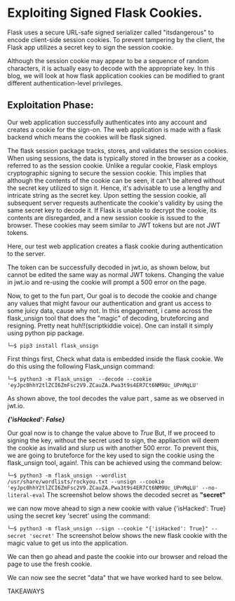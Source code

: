# Exploiting Signed Flask Cookies.

Flask uses a secure URL-safe signed serializer called "itsdangerous" to encode client-side session cookies. To prevent tampering by the client, the Flask app utilizes a secret key to sign the session cookie.

Although the session cookie may appear to be a sequence of random characters, it is actually easy to decode with the appropriate key.
In this blog, we will look at how flask application cookies can be modified to grant different authentication-level privileges.

## Exploitation Phase:

Our web application successfully authenticates into any account and creates a cookie for the sign-on. The web application is made with a flask backend which means the cookies will be flask signed.





The flask session package tracks, stores, and validates the session cookies. When using sessions, the data is typically stored in the browser as a cookie, referred to as the session cookie. 
Unlike a regular cookie, Flask employs cryptographic signing to secure the session cookie. This implies that although the contents of the cookie can be seen, it can't be altered without the secret key utilized to sign it. Hence, it's advisable to use a lengthy and intricate string as the secret key.
Upon setting the session cookie, all subsequent server requests authenticate the cookie's validity by using the same secret key to decode it. If Flask is unable to decrypt the cookie, its contents are disregarded, and a new session cookie is issued to the browser.
These cookies may seem similar to JWT tokens but are not JWT tokens. 






Here, our test web application creates a flask cookie during authentication to the server. 





The token can be successfully decoded in jwt.io, as shown below, but cannot be edited the same way as normal JWT tokens. Changing the value in jwt.io and re-using the cookie will prompt a 500 error on the page.









Now, to get to the fun part, Our goal is to decode the cookie and change any values that might favour our authentication and grant us access to some juicy data, cause why not.
In this engagement, i came across the flask_unsign tool that does the "magic" of decoding, bruteforcing and resigning. Pretty neat huh!!(scriptkiddie voice).
One can install it simply using python pip package.

```└─$ pip3 install flask_unsign```


First things first, Check what data is embedded inside the flask cookie. We do this using the following Flask_unsign command:

```└─$ python3 -m Flask_unsign  --decode --cookie 'eyJpc0hhY2tlZCI6ZmFsc2V9.ZCauZA.Pwa3t9s4ER7Ct6NM9Uc_UPnMqLU'```

As shown above, the tool decodes the value part , same as we observed in jwt.io.

***{'isHacked': False}***

Our goal now is to change the value above to *True*
But, If we proceed to signing the key, without the secret used to sign, the appliaction will deem the cookie as invalid and slurp us with another 500 error.
To prevent this, we are going to bruteforce for the key used to sign the cookie using the flask_unsign tool, again!. This can be achieved using the command below:

```└─$ python3 -m flask_unsign --wordlist /usr/share/wordlists/rockyou.txt --unsign --cookie 'eyJpc0hhY2tlZCI6ZmFsc2V9.ZCauZA.Pwa3t9s4ER7Ct6NM9Uc_UPnMqLU' --no-literal-eval```
The screenshot below shows the decoded secret as **"secret"**






we can now move ahead to sign a new cookie with value {'isHacked': True} using the secret key 'secret' using the command:

```└─$ python3 -m flask_unsign --sign --cookie "{'isHacked': True}" --secret 'secret'```
The screenshot below shows the new flask cookie with the magic value to get us into the application.





We can then go ahead and paste the cookie into our browser and reload the page to use the fresh cookie.



We can now see the secret "data" that we have worked hard to see below.







TAKEAWAYS













